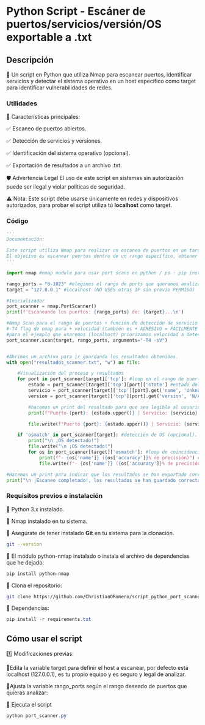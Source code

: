 # Python Script - Escáner de puertos/servicios/versión/OS exportable a .txt

## Descripción

📌 Un script en Python que utiliza Nmap para escanear puertos, identificar servicios y detectar el sistema operativo en un host específico como target para identificar vulnerabilidades de redes.

### Utilidades

🔹 Características principales:

✅ Escaneo de puertos abiertos.

✅ Detección de servicios y versiones.

✅ Identificación del sistema operativo (opcional).

✅ Exportación de resultados a un archivo .txt.

🛡️ Advertencia Legal
El uso de este script en sistemas sin autorización puede ser ilegal y violar políticas de seguridad.

⚠ Nota: Este script debe usarse únicamente en redes y dispositivos autorizados, para probar el script utiliza tú **localhost** como target.

### Código

```python
'''
Documentación:

Este script utiliza Nmap para realizar un escaneo de puertos en un target y exportar los resultados tanto a la consola como a un archivo de texto.
El objetivo es escanear puertos dentro de un rango específico, obtener información sobre los servicios, versiones disponibles y detectar el sistema operativo.
'''

import nmap #nmap module para usar port scans en python / ps : pip install python-nmap

rango_ports = "0-1023" #elegimos el rango de ports que queramos analizar
target = "127.0.0.1" #localhost (NO USES otras IP sin previo PERMISO)

#Inicializador
port_scanner = nmap.PortScanner()
print(f'Escaneando los puertos: {rango_ports} de: {target}...\n')

#Nmap Scan para el rango de puertos + función de detección de servicio (esto es opcional)
#-T4 flag de nmap para + velocidad (también es + AGRESIVO = FÁCILMENTE DETECTABLE)
#para el ejemplo que usaremos (localhost) priorizamos velocidad a detectabilidad
port_scanner.scan(target, rango_ports, arguments="-T4 -sV")


#Abrimos un archivo para ir guardando los resultados obtenidos.
with open("resultados_scanner.txt", "w") as file:

    #Visualización del proceso y resultados
    for port in port_scanner[target]['tcp']: #loop en el rango de puertos dado
        estado = port_scanner[target]['tcp'][port]['state'] #estado del puerto {open,closed,filtered,etc...}
        servicio = port_scanner[target]['tcp'][port].get('name', 'Unknown') #nombre del servicio detectado, .get por si no detecta nada nos muestra 'Unknow' y evitar errores
        version = port_scanner[target]['tcp'][port].get('version', 'N/A') #version del servicio y si no detecta nada evitamos errores mostrando N/A.

        #hacemos un print del resultado para que sea legible al usuario.
        print(f"Puerto {port}: {estado.upper()} | Servicio: {servicio} | Version: {version}")

        file.write(f"Puerto {port}: {estado.upper()} | Servicio: {servicio} | Version: {version}\n")

    if 'osmatch' in port_scanner[target]: #detección de OS (opcional).
        print("\n ¡OS detectado!")
        file.write("\n ¡OS detectado!")
        for os in port_scanner[target]['osmatch']: #loop de coincidencia con OS
            print(f"- {os['name']} ({os['accuracy']}% de precisión)") #visualiza OS detectado y su precisión
            file.write(f"- {os['name']} ({os['accuracy']}% de precisión)")

#Hacemos un print para indicar que los resultados se han exportado correctamente.        
print("\n ¡Escaneo completado!, los resultados se han guardado correctamente en 'resultados_scanner.txt'.")
```

### Requisitos previos e instalación

🔹 Python 3.x instalado.

🔹 Nmap instalado en tu sistema.

🔹 Asegúrate de tener instalado **Git** en tu sistema para la clonación.
```sh
git --version
```
🔹 El módulo python-nmap instalado o instala el archivo de dependencias que he dejado:
```powershell
pip install python-nmap
```

🔹 Clona el repositorio:
```sh
git clone https://github.com/ChristianORomero/script_python_port_scanner.git
```

🔹 Dependencias:
```powershell
pip install -r requirements.txt
```

## Cómo usar el script

3️⃣ Modificaciones previas:

🔹Edita la variable target para definir el host a escanear, por defecto está localhost (127.0.0.1), es tu propio equipo y es seguro y legal de analizar.

🔹Ajusta la variable rango_ports según el rango deseado de puertos que quieras analizar:

🔹 Ejecuta el script
```powershell
python port_scanner.py
```
